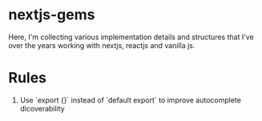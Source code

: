 # nextjs-gems

Here, I'm collecting various implementation details and structures that I've over the years working with nextjs, reactjs and vanilla js.

# Rules

<ol>
<li>Use `export {}` instead of `default export` to improve autocomplete dicoverability</li>
</ol>
